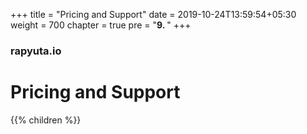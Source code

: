 +++
title = "Pricing and Support"
date = 2019-10-24T13:59:54+05:30
weight = 700
chapter = true
pre = "<b>9. </b>"
+++

### rapyuta.io

# Pricing and Support

{{% children %}}